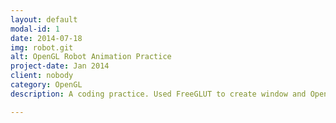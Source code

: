 ```yaml
---
layout: default
modal-id: 1
date: 2014-07-18
img: robot.git
alt: OpenGL Robot Animation Practice
project-date: Jan 2014
client: nobody
category: OpenGL
description: A coding practice. Used FreeGLUT to create window and OpenGL to render primitive shapes and load texture.

---
```

